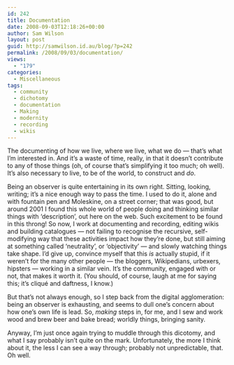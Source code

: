 ```yaml
---
id: 242
title: Documentation
date: 2008-09-03T12:18:26+00:00
author: Sam Wilson
layout: post
guid: http://samwilson.id.au/blog/?p=242
permalink: /2008/09/03/documentation/
views:
  - "179"
categories:
  - Miscellaneous
tags:
  - community
  - dichotomy
  - documentation
  - Making
  - modernity
  - recording
  - wikis
---
```

The documenting of how we live, where we live, what we do — that&#8217;s what I&#8217;m interested in. And it&#8217;s a waste of time, really, in that it doesn&#8217;t contribute to any of those things (oh, of course that&#8217;s simplifying it too much; oh well). It&#8217;s also necessary to live, to be of the world, to construct and _do_.

Being an observer is quite entertaining in its own right. Sitting, looking, writing; it&#8217;s a nice enough way to pass the time. I used to do it, alone and with fountain pen and Moleskine, on a street corner; that was good, but around 2001 I found this whole world of people doing and thinking similar things with &#8216;description&#8217;, out here on the web. Such excitement to be found in this throng! So now, I work at documenting and recording, editing wikis and building catalogues — not failing to recognise the recursive, self-modifying way that these activities impact how they&#8217;re done, but still aiming at something called &#8216;neutrality&#8217;, or &#8216;objectivity&#8217; — and slowly watching things take shape. I&#8217;d give up, convince myself that this _is_ actually stupid, if it weren&#8217;t for the many other people — the bloggers, Wikipedians, urbexers, hipsters — working in a similar vein. It&#8217;s the community, engaged with or not, that makes it worth it. (You should, of course, laugh at me for saying this; it&#8217;s cliqué and daftness, I know.)

But that&#8217;s not always enough, so I step back from the digital agglomeration: being an observer is exhausting, and seems to dull one&#8217;s concern about how one&#8217;s own life is lead. So, _making_ steps in, for me, and I sew and work wood and brew beer and bake bread; worldly things, bringing sanity.

Anyway, I&#8217;m just once again trying to muddle through this dicotomy, and what I say probably isn&#8217;t quite on the mark. Unfortunately, the more I think about it, the less I can see a way through; probably not unpredictable, that. Oh well.